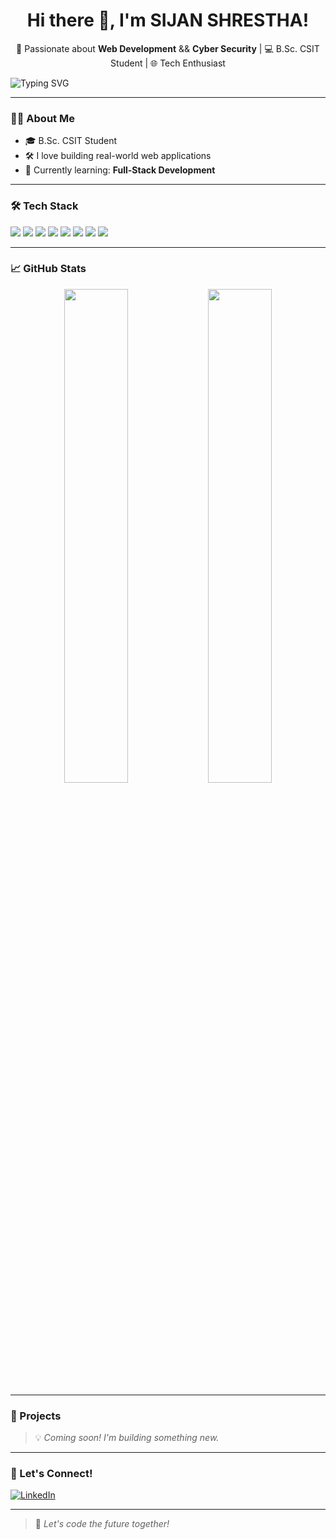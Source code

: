 <!-- Profile README starts here -->

<h1 align="center">Hi there 👋, I'm SIJAN SHRESTHA!</h1>

<p align="center">
  🚀 Passionate about <strong>Web Development</strong> && <strong> Cyber Security</strong> | 💻 B.Sc. CSIT Student | 🌐 Tech Enthusiast
</p>

![Typing SVG](https://readme-typing-svg.demolab.com?lines=Hello+World!+🌍;I+am+a+Frontend+Developer!;React+%7C+JavaScript+%7C+TailwindCSS;&center=true&width=440&height=45&color=22A39F&vCenter=true&size=22)



---

### 🧑‍💻 About Me

- 🎓 B.Sc. CSIT Student
- 🛠️ I love building real-world web applications
- 🌱 Currently learning: **Full-Stack Development**
---

### 🛠️ Tech Stack

<p align="left">
  <img src="https://img.shields.io/badge/HTML5-e34c26?style=for-the-badge&logo=html5&logoColor=white"/>
  <img src="https://img.shields.io/badge/CSS3-264de4?style=for-the-badge&logo=css3&logoColor=white"/>
  <img src="https://img.shields.io/badge/JavaScript-f7df1e?style=for-the-badge&logo=javascript&logoColor=black"/>
  <img src="https://img.shields.io/badge/React-20232a?style=for-the-badge&logo=react&logoColor=61dafb"/>
  <img src="https://img.shields.io/badge/TailwindCSS-38b2ac?style=for-the-badge&logo=tailwind-css&logoColor=white"/>
  <img src="https://img.shields.io/badge/Git-F05032?style=for-the-badge&logo=git&logoColor=white"/>
  <img src="https://img.shields.io/badge/C-00599C?style=for-the-badge&logo=c&logoColor=white"/>
  <img src="https://img.shields.io/badge/C++-004482?style=for-the-badge&logo=c%2B%2B&logoColor=white"/>
</p>

---

### 📈 GitHub Stats

<p align="center">
  <img src="https://github-readme-stats.vercel.app/api?username=sijanbroo&show_icons=true&theme=radical" width="45%" />
  <img src="https://github-readme-streak-stats.herokuapp.com?user=sijanbroo&theme=radical" width="45%" />
</p>

---

### 📂 Projects

> 💡 *Coming soon! I'm building something new.*

---

### 🔗 Let's Connect!

<p align="left">
  <a href="https://www.linkedin.com/in/sijanbro/"><img alt="LinkedIn" src="https://img.shields.io/badge/LinkedIn-blue?style=for-the-badge&logo=linkedin&logoColor=white" /></a>
</p>

---

> 🚀 *Let's code the future together!*
